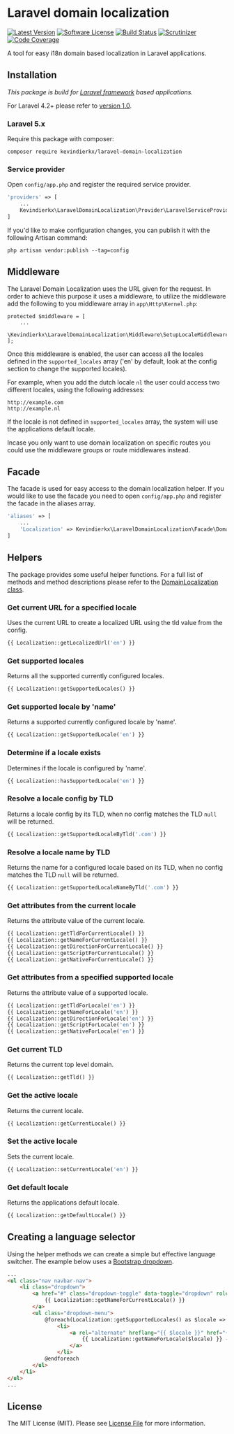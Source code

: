 # Laravel domain localization

[![Latest Version](https://img.shields.io/github/tag/kevindierkx/laravel-domain-localization.svg?style=flat-square)](https://github.com/kevindierkx/laravel-domain-localization/tags)
[![Software License](https://img.shields.io/badge/license-MIT-brightgreen.svg?style=flat-square)](https://github.com/kevindierkx/laravel-domain-localization/blob/master/LICENSE)
[![Build Status](https://img.shields.io/travis/kevindierkx/laravel-domain-localization.svg?style=flat-square)](https://travis-ci.org/kevindierkx/laravel-domain-localization)
[![Scrutinizer](https://img.shields.io/scrutinizer/g/kevindierkx/laravel-domain-localization.svg?style=flat-square)](https://scrutinizer-ci.com/g/kevindierkx/laravel-domain-localization/)
[![Code Coverage](https://img.shields.io/scrutinizer/coverage/g/kevindierkx/laravel-domain-localization.svg?style=flat-square)](https://scrutinizer-ci.com/g/kevindierkx/laravel-domain-localization/?branch=master)

A tool for easy i18n domain based localization in Laravel applications.

## Installation
_This package is build for [Laravel framework](http://laravel.com) based applications._

For Laravel 4.2+ please refer to [version 1.0](https://github.com/kevindierkx/laravel-domain-localization/tree/1.0).

### Laravel 5.x
Require this package with composer:

```
composer require kevindierkx/laravel-domain-localization
```

### Service provider
Open `config/app.php` and register the required service provider.

```php
'providers' => [
    ...
    Kevindierkx\LaravelDomainLocalization\Provider\LaravelServiceProvider::class,
]
```

If you'd like to make configuration changes, you can publish it with the following Artisan command:

```
php artisan vendor:publish --tag=config
```

## Middleware
The Laravel Domain Localization uses the URL given for the request. In order to achieve this purpose it uses a middleware, to utilize the middleware add the following to you middleware array in `app\Http\Kernel.php`:

```
protected $middleware = [
    ...
    \Kevindierkx\LaravelDomainLocalization\Middleware\SetupLocaleMiddleware::class,
];
```

Once this middleware is enabled, the user can access all the locales defined in the `supported_locales` array ('en' by default, look at the config section to change the supported locales).

For example, when you add the dutch locale `nl` the user could access two different locales, using the following addresses:

```
http://example.com
http://example.nl
```

If the locale is not defined in `supported_locales` array, the system will use the applications default locale.

Incase you only want to use domain localization on specific routes you could use the middleware groups or route middlewares instead.

## Facade
The facade is used for easy access to the domain localization helper. If you would like to use the facade you need to open `config/app.php` and register the facade in the aliases array.

```php
'aliases' => [
    ...
    'Localization' => Kevindierkx\LaravelDomainLocalization\Facade\DomainLocalization::class,
]
```

## Helpers
The package provides some useful helper functions. For a full list of methods and method descriptions please refer to the [DomainLocalization class](https://github.com/kevindierkx/laravel-domain-localization/blob/master/src/DomainLocalization.php).

### Get current URL for a specified locale
Uses the current URL to create a localized URL using the tld value from the config.

```php
{{ Localization::getLocalizedUrl('en') }}
```

### Get supported locales
Returns all the supported currently configured locales.

```php
{{ Localization::getSupportedLocales() }}
```

### Get supported locale by 'name'
Returns a supported currently configured locale by 'name'.

```php
{{ Localization::getSupportedLocale('en') }}
```

### Determine if a locale exists
Determines if the locale is configured by 'name'.

```php
{{ Localization::hasSupportedLocale('en') }}
```

### Resolve a locale config by TLD
Returns a locale config by its TLD, when no config matches the TLD `null` will be returned.

```php
{{ Localization::getSupportedLocaleByTld('.com') }}
```

### Resolve a locale name by TLD
Returns the name for a configured locale based on its TLD, when no config matches the TLD `null` will be returned.

```php
{{ Localization::getSupportedLocaleNameByTld('.com') }}
```

### Get attributes from the current locale
Returns the attribute value of the current locale.

```php
{{ Localization::getTldForCurrentLocale() }}
{{ Localization::getNameForCurrentLocale() }}
{{ Localization::getDirectionForCurrentLocale() }}
{{ Localization::getScriptForCurrentLocale() }}
{{ Localization::getNativeForCurrentLocale() }}
```

### Get attributes from a specified supported locale
Returns the attribute value of a supported locale.

```php
{{ Localization::getTldForLocale('en') }}
{{ Localization::getNameForLocale('en') }}
{{ Localization::getDirectionForLocale('en') }}
{{ Localization::getScriptForLocale('en') }}
{{ Localization::getNativeForLocale('en') }}
```

### Get current TLD
Returns the current top level domain.

```php
{{ Localization::getTld() }}
```

### Get the active locale
Returns the current locale.

```php
{{ Localization::getCurrentLocale() }}
```

### Set the active locale
Sets the current locale.

```php
{{ Localization::setCurrentLocale('en') }}
```

### Get default locale
Returns the applications default locale.

```php
{{ Localization::getDefaultLocale() }}
```

## Creating a language selector
Using the helper methods we can create a simple but effective language switcher. The example below uses a [Bootstrap dropdown](http://getbootstrap.com/components/#dropdowns).

```html
...
<ul class="nav navbar-nav">
    <li class="dropdown">
        <a href="#" class="dropdown-toggle" data-toggle="dropdown" role="button" aria-haspopup="true" aria-expanded="false">
            {{ Localization::getNameForCurrentLocale() }}
        </a>
        <ul class="dropdown-menu">
            @foreach(Localization::getSupportedLocales() as $locale => $properties)
                <li>
                    <a rel="alternate" hreflang="{{ $locale }}" href="{{ Localization::getLocalizedUrl($locale) }}">
                        {{ Localization::getNameForLocale($locale) }} - {{ Localization::getNativeForLocale($locale) }}
                    </a>
                </li>
            @endforeach
        </ul>
    </li>
</ul>
...
```

## License
The MIT License (MIT). Please see [License File](https://github.com/kevindierkx/laravel-domain-localization/blob/master/LICENSE) for more information.

